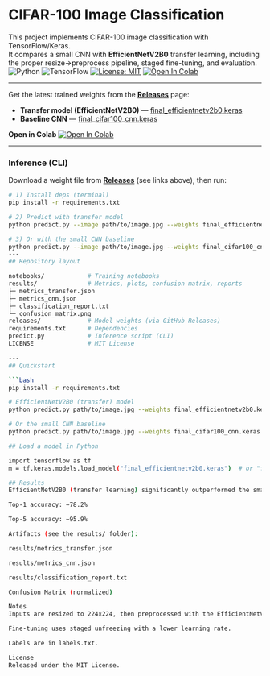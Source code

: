 # CIFAR-100 Image Classification

This project implements CIFAR-100 image classification with TensorFlow/Keras.  
It compares a small CNN with **EfficientNetV2B0** transfer learning, including the proper resize→preprocess pipeline, staged fine-tuning, and evaluation.
![Python](https://img.shields.io/badge/python-3.9%2B-blue)
![TensorFlow](https://img.shields.io/badge/TensorFlow-2.x-orange)
[![License: MIT](https://img.shields.io/badge/License-MIT-green.svg)](LICENSE)
[![Open In Colab](https://colab.research.google.com/assets/colab-badge.svg)](https://colab.research.google.com/github/kiko1992-creator/cifar100-image-classification/blob/main/notebooks/image%20classification%20final.ipynb)

---
Get the latest trained weights from the **[Releases](https://github.com/kiko1992-creator/cifar100-image-classification/releases/latest)** page:

- **Transfer model (EfficientNetV2B0)** — [final_efficientnetv2b0.keras](https://github.com/kiko1992-creator/cifar100-image-classification/releases/latest/download/final_efficientnetv2b0.keras)
- **Baseline CNN** — [final_cifar100_cnn.keras](https://github.com/kiko1992-creator/cifar100-image-classification/releases/latest/download/final_cifar100_cnn.keras)

**Open in Colab**
[![Open In Colab](https://colab.research.google.com/assets/colab-badge.svg)](https://colab.research.google.com/github/kiko1992-creator/cifar100-image-classification/blob/main/notebooks/image%20classification%20final.ipynb)

---
### Inference (CLI)
Download a weight file from **[Releases](https://github.com/kiko1992-creator/cifar100-image-classification/releases/latest)** (see links above), then run:
```bash
# 1) Install deps (terminal)
pip install -r requirements.txt

# 2) Predict with transfer model
python predict.py --image path/to/image.jpg --weights final_efficientnetv2b0.keras --topk 5

# 3) Or with the small CNN baseline
python predict.py --image path/to/image.jpg --weights final_cifar100_cnn.keras --topk 5
---
## Repository layout

notebooks/            # Training notebooks
results/              # Metrics, plots, confusion matrix, reports
├─ metrics_transfer.json
├─ metrics_cnn.json
├─ classification_report.txt
└─ confusion_matrix.png
releases/             # Model weights (via GitHub Releases)
requirements.txt      # Dependencies
predict.py            # Inference script (CLI)
LICENSE               # MIT License

---
## Quickstart

```bash
pip install -r requirements.txt

# EfficientNetV2B0 (transfer) model
python predict.py path/to/image.jpg --weights final_efficientnetv2b0.keras --topk 5

# Or the small CNN baseline
python predict.py path/to/image.jpg --weights final_cifar100_cnn.keras --topk 5

## Load a model in Python

import tensorflow as tf
m = tf.keras.models.load_model("final_efficientnetv2b0.keras")  # or "final_cifar100_cnn.keras"

## Results
EfficientNetV2B0 (transfer learning) significantly outperformed the small CNN baseline.

Top-1 accuracy: ~78.2%

Top-5 accuracy: ~95.9%

Artifacts (see the results/ folder):

results/metrics_transfer.json

results/metrics_cnn.json

results/classification_report.txt

Confusion Matrix (normalized)

Notes
Inputs are resized to 224×224, then preprocessed with the EfficientNetV2 preprocess layer before the backbone.

Fine-tuning uses staged unfreezing with a lower learning rate.

Labels are in labels.txt.

License
Released under the MIT License.
